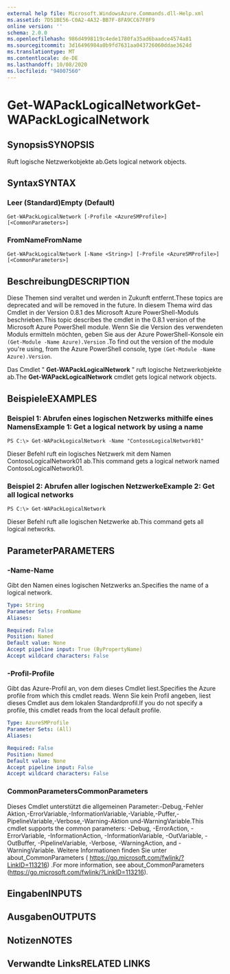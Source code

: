 ```yaml
---
external help file: Microsoft.WindowsAzure.Commands.dll-Help.xml
ms.assetid: 7D51BE56-C0A2-4A32-BB7F-8FA9CC67F8F9
online version: ''
schema: 2.0.0
ms.openlocfilehash: 986d4998119c4ede1780fa35ad6baadce4574a81
ms.sourcegitcommit: 3d16496984a0b9fd7631aa043726060ddae3624d
ms.translationtype: MT
ms.contentlocale: de-DE
ms.lasthandoff: 10/08/2020
ms.locfileid: "94007560"
---
```

# <span data-ttu-id="74313-101">Get-WAPackLogicalNetwork</span><span class="sxs-lookup"><span data-stu-id="74313-101">Get-WAPackLogicalNetwork</span></span>

## <span data-ttu-id="74313-102">Synopsis</span><span class="sxs-lookup"><span data-stu-id="74313-102">SYNOPSIS</span></span>
<span data-ttu-id="74313-103">Ruft logische Netzwerkobjekte ab.</span><span class="sxs-lookup"><span data-stu-id="74313-103">Gets logical network objects.</span></span>

## <span data-ttu-id="74313-104">Syntax</span><span class="sxs-lookup"><span data-stu-id="74313-104">SYNTAX</span></span>

### <span data-ttu-id="74313-105">Leer (Standard)</span><span class="sxs-lookup"><span data-stu-id="74313-105">Empty (Default)</span></span>
```
Get-WAPackLogicalNetwork [-Profile <AzureSMProfile>] [<CommonParameters>]
```

### <span data-ttu-id="74313-106">FromName</span><span class="sxs-lookup"><span data-stu-id="74313-106">FromName</span></span>
```
Get-WAPackLogicalNetwork [-Name <String>] [-Profile <AzureSMProfile>] [<CommonParameters>]
```

## <span data-ttu-id="74313-107">Beschreibung</span><span class="sxs-lookup"><span data-stu-id="74313-107">DESCRIPTION</span></span>
<span data-ttu-id="74313-108">Diese Themen sind veraltet und werden in Zukunft entfernt.</span><span class="sxs-lookup"><span data-stu-id="74313-108">These topics are deprecated and will be removed in the future.</span></span>
<span data-ttu-id="74313-109">In diesem Thema wird das Cmdlet in der Version 0.8.1 des Microsoft Azure PowerShell-Moduls beschrieben.</span><span class="sxs-lookup"><span data-stu-id="74313-109">This topic describes the cmdlet in the 0.8.1 version of the Microsoft Azure PowerShell module.</span></span>
<span data-ttu-id="74313-110">Wenn Sie die Version des verwendeten Moduls ermitteln möchten, geben Sie aus der Azure PowerShell-Konsole ein `(Get-Module -Name Azure).Version` .</span><span class="sxs-lookup"><span data-stu-id="74313-110">To find out the version of the module you're using, from the Azure PowerShell console, type `(Get-Module -Name Azure).Version`.</span></span>

<span data-ttu-id="74313-111">Das Cmdlet " **Get-WAPackLogicalNetwork** " ruft logische Netzwerkobjekte ab.</span><span class="sxs-lookup"><span data-stu-id="74313-111">The **Get-WAPackLogicalNetwork** cmdlet gets logical network objects.</span></span>

## <span data-ttu-id="74313-112">Beispiele</span><span class="sxs-lookup"><span data-stu-id="74313-112">EXAMPLES</span></span>

### <span data-ttu-id="74313-113">Beispiel 1: Abrufen eines logischen Netzwerks mithilfe eines Namens</span><span class="sxs-lookup"><span data-stu-id="74313-113">Example 1: Get a logical network by using a name</span></span>
```
PS C:\> Get-WAPackLogicalNetwork -Name "ContosoLogicalNetwork01"
```

<span data-ttu-id="74313-114">Dieser Befehl ruft ein logisches Netzwerk mit dem Namen ContosoLogicalNetwork01 ab.</span><span class="sxs-lookup"><span data-stu-id="74313-114">This command gets a logical network named ContosoLogicalNetwork01.</span></span>

### <span data-ttu-id="74313-115">Beispiel 2: Abrufen aller logischen Netzwerke</span><span class="sxs-lookup"><span data-stu-id="74313-115">Example 2: Get all logical networks</span></span>
```
PS C:\> Get-WAPackLogicalNetwork
```

<span data-ttu-id="74313-116">Dieser Befehl ruft alle logischen Netzwerke ab.</span><span class="sxs-lookup"><span data-stu-id="74313-116">This command gets all logical networks.</span></span>

## <span data-ttu-id="74313-117">Parameter</span><span class="sxs-lookup"><span data-stu-id="74313-117">PARAMETERS</span></span>

### <span data-ttu-id="74313-118">-Name</span><span class="sxs-lookup"><span data-stu-id="74313-118">-Name</span></span>
<span data-ttu-id="74313-119">Gibt den Namen eines logischen Netzwerks an.</span><span class="sxs-lookup"><span data-stu-id="74313-119">Specifies the name of a logical network.</span></span>

```yaml
Type: String
Parameter Sets: FromName
Aliases:

Required: False
Position: Named
Default value: None
Accept pipeline input: True (ByPropertyName)
Accept wildcard characters: False
```

### <span data-ttu-id="74313-120">-Profil</span><span class="sxs-lookup"><span data-stu-id="74313-120">-Profile</span></span>
<span data-ttu-id="74313-121">Gibt das Azure-Profil an, von dem dieses Cmdlet liest.</span><span class="sxs-lookup"><span data-stu-id="74313-121">Specifies the Azure profile from which this cmdlet reads.</span></span>
<span data-ttu-id="74313-122">Wenn Sie kein Profil angeben, liest dieses Cmdlet aus dem lokalen Standardprofil.</span><span class="sxs-lookup"><span data-stu-id="74313-122">If you do not specify a profile, this cmdlet reads from the local default profile.</span></span>

```yaml
Type: AzureSMProfile
Parameter Sets: (All)
Aliases:

Required: False
Position: Named
Default value: None
Accept pipeline input: False
Accept wildcard characters: False
```

### <span data-ttu-id="74313-123">CommonParameters</span><span class="sxs-lookup"><span data-stu-id="74313-123">CommonParameters</span></span>
<span data-ttu-id="74313-124">Dieses Cmdlet unterstützt die allgemeinen Parameter:-Debug,-Fehler Aktion,-ErrorVariable,-InformationVariable,-Variable,-Puffer,-PipelineVariable,-Verbose,-Warning-Aktion und-WarningVariable.</span><span class="sxs-lookup"><span data-stu-id="74313-124">This cmdlet supports the common parameters: -Debug, -ErrorAction, -ErrorVariable, -InformationAction, -InformationVariable, -OutVariable, -OutBuffer, -PipelineVariable, -Verbose, -WarningAction, and -WarningVariable.</span></span> <span data-ttu-id="74313-125">Weitere Informationen finden Sie unter about_CommonParameters ( https://go.microsoft.com/fwlink/?LinkID=113216) .</span><span class="sxs-lookup"><span data-stu-id="74313-125">For more information, see about_CommonParameters (https://go.microsoft.com/fwlink/?LinkID=113216).</span></span>

## <span data-ttu-id="74313-126">Eingaben</span><span class="sxs-lookup"><span data-stu-id="74313-126">INPUTS</span></span>

## <span data-ttu-id="74313-127">Ausgaben</span><span class="sxs-lookup"><span data-stu-id="74313-127">OUTPUTS</span></span>

## <span data-ttu-id="74313-128">Notizen</span><span class="sxs-lookup"><span data-stu-id="74313-128">NOTES</span></span>

## <span data-ttu-id="74313-129">Verwandte Links</span><span class="sxs-lookup"><span data-stu-id="74313-129">RELATED LINKS</span></span>

